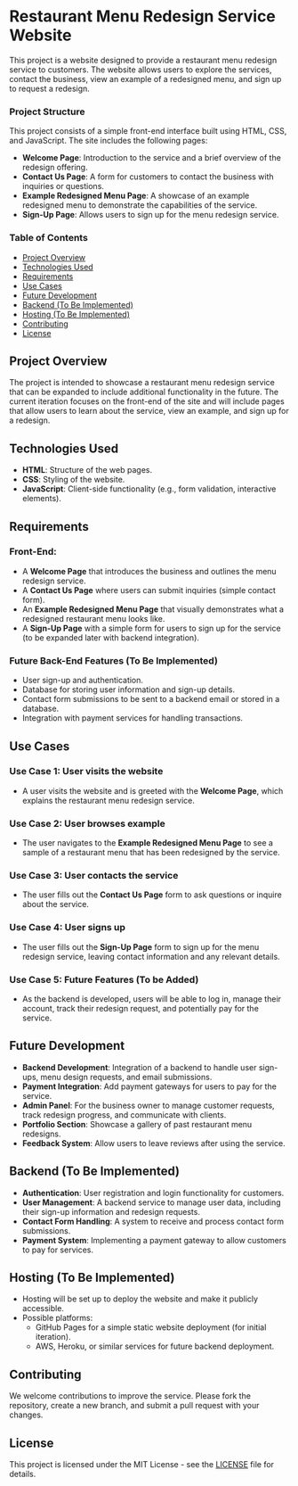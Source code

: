 # Restaurant Menu Redesign Service Website

This project is a website designed to provide a restaurant menu redesign service to customers. The website allows users to explore the services, contact the business, view an example of a redesigned menu, and sign up to request a redesign.

### Project Structure

This project consists of a simple front-end interface built using HTML, CSS, and JavaScript. The site includes the following pages:

- **Welcome Page**: Introduction to the service and a brief overview of the redesign offering.
- **Contact Us Page**: A form for customers to contact the business with inquiries or questions.
- **Example Redesigned Menu Page**: A showcase of an example redesigned menu to demonstrate the capabilities of the service.
- **Sign-Up Page**: Allows users to sign up for the menu redesign service.

### Table of Contents

- [Project Overview](#project-overview)
- [Technologies Used](#technologies-used)
- [Requirements](#requirements)
- [Use Cases](#use-cases)
- [Future Development](#future-development)
- [Backend (To Be Implemented)](#backend-to-be-implemented)
- [Hosting (To Be Implemented)](#hosting-to-be-implemented)
- [Contributing](#contributing)
- [License](#license)

## Project Overview

The project is intended to showcase a restaurant menu redesign service that can be expanded to include additional functionality in the future. The current iteration focuses on the front-end of the site and will include pages that allow users to learn about the service, view an example, and sign up for a redesign.

## Technologies Used

- **HTML**: Structure of the web pages.
- **CSS**: Styling of the website.
- **JavaScript**: Client-side functionality (e.g., form validation, interactive elements).

## Requirements

### Front-End:

- A **Welcome Page** that introduces the business and outlines the menu redesign service.
- A **Contact Us Page** where users can submit inquiries (simple contact form).
- An **Example Redesigned Menu Page** that visually demonstrates what a redesigned restaurant menu looks like.
- A **Sign-Up Page** with a simple form for users to sign up for the service (to be expanded later with backend integration).

### Future Back-End Features (To Be Implemented)

- User sign-up and authentication.
- Database for storing user information and sign-up details.
- Contact form submissions to be sent to a backend email or stored in a database.
- Integration with payment services for handling transactions.

## Use Cases

### Use Case 1: User visits the website
- A user visits the website and is greeted with the **Welcome Page**, which explains the restaurant menu redesign service.
  
### Use Case 2: User browses example
- The user navigates to the **Example Redesigned Menu Page** to see a sample of a restaurant menu that has been redesigned by the service.

### Use Case 3: User contacts the service
- The user fills out the **Contact Us Page** form to ask questions or inquire about the service.

### Use Case 4: User signs up
- The user fills out the **Sign-Up Page** form to sign up for the menu redesign service, leaving contact information and any relevant details.

### Use Case 5: Future Features (To be Added)
- As the backend is developed, users will be able to log in, manage their account, track their redesign request, and potentially pay for the service.

## Future Development

- **Backend Development**: Integration of a backend to handle user sign-ups, menu design requests, and email submissions.
- **Payment Integration**: Add payment gateways for users to pay for the service.
- **Admin Panel**: For the business owner to manage customer requests, track redesign progress, and communicate with clients.
- **Portfolio Section**: Showcase a gallery of past restaurant menu redesigns.
- **Feedback System**: Allow users to leave reviews after using the service.

## Backend (To Be Implemented)

- **Authentication**: User registration and login functionality for customers.
- **User Management**: A backend service to manage user data, including their sign-up information and redesign requests.
- **Contact Form Handling**: A system to receive and process contact form submissions.
- **Payment System**: Implementing a payment gateway to allow customers to pay for services.

## Hosting (To Be Implemented)

- Hosting will be set up to deploy the website and make it publicly accessible.
- Possible platforms: 
  - GitHub Pages for a simple static website deployment (for initial iteration).
  - AWS, Heroku, or similar services for future backend deployment.

## Contributing

We welcome contributions to improve the service. Please fork the repository, create a new branch, and submit a pull request with your changes. 

## License

This project is licensed under the MIT License - see the [LICENSE](LICENSE) file for details.
